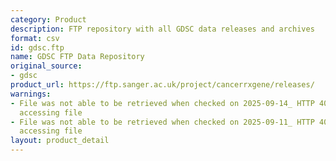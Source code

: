 ```yaml
---
category: Product
description: FTP repository with all GDSC data releases and archives
format: csv
id: gdsc.ftp
name: GDSC FTP Data Repository
original_source:
- gdsc
product_url: https://ftp.sanger.ac.uk/project/cancerrxgene/releases/
warnings:
- File was not able to be retrieved when checked on 2025-09-14_ HTTP 404 error when
  accessing file
- File was not able to be retrieved when checked on 2025-09-11_ HTTP 404 error when
  accessing file
layout: product_detail
---
```

